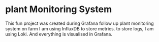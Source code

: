 # plant Monitoring System 
This fun project was created during Grafana follow up plant monitoring system on farm 
I am using InfluxDB to store metrics. to store logs, I am using Loki. And everything is visualised in Grafana.


